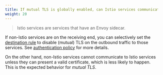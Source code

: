 ```yaml
---
title: If mutual TLS is globally enabled, can Istio services communicate with non-Istio services?
weight: 20
---
```

> Istio services are services that have an Envoy sidecar.

If non-Istio services are on the receiving end, you can selectively set the
[destination rule](/docs/reference/config/istio.networking.v1alpha3/#DestinationRule) to disable (mutual) TLS on the outbound traffic to those services.
See [authentication policy](/docs/tasks/security/authn-policy/#request-from-istio-services-to-non-istio-services) for more details.

On the other hand, non-Istio services cannot communicate to Istio services unless they can present a valid certificate, which is less likely to happen.
This is the expected behavior for *mutual TLS*.
